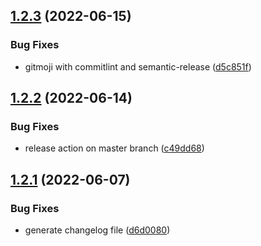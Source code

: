 ## [1.2.3](https://github.com/huutri148/auto-releasing/compare/v1.2.2...v1.2.3) (2022-06-15)


### Bug Fixes

* gitmoji with commitlint and semantic-release ([d5c851f](https://github.com/huutri148/auto-releasing/commit/d5c851f213df310304b25790a413e1be9d649abd))

## [1.2.2](https://github.com/huutri148/auto-releasing/compare/v1.2.1...v1.2.2) (2022-06-14)


### Bug Fixes

* release action on master branch ([c49dd68](https://github.com/huutri148/auto-releasing/commit/c49dd68b50eccaa23b186135d98df4d3bed4e98c))

## [1.2.1](https://github.com/huutri148/auto-releasing/compare/v1.2.0...v1.2.1) (2022-06-07)


### Bug Fixes

* generate changelog file ([d6d0080](https://github.com/huutri148/auto-releasing/commit/d6d008033ed12385050bab3e4cada40b09e7ea80))
